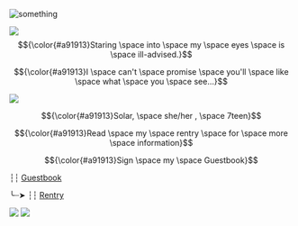 ![something](https://64.media.tumblr.com/2553571df80992fd856a9a88d7b1f300/ee09abb08cabc6f1-4c/s540x810/0b3e08cceadabae4739765557bcf46274fa3e6b4.gifv)

![](https://64.media.tumblr.com/d73c74ecf1036469e1899ecd1965d37f/c181a9c4428d618b-e9/s1280x1920/0f010bcc3a6cea1977175dc934a3091f822cd8bd.pnj)
$${\color{#a91913}Staring \space into \space my \space eyes \space is \space ill-advised.}$$

$${\color{#a91913}I \space can't \space promise \space you'll \space like \space what \space you \space see...}$$

![](https://media1.tenor.com/m/CGlkn9PQbOcAAAAd/arlecchino-arle.gif)

<p align="center"> $${\color{#a91913}Solar, \space she/her , \space 7teen}$$ 
</p>

$${\color{#a91913}Read \space my \space rentry \space for \space more \space information}$$ 



$${\color{#a91913}Sign \space my \space Guestbook}$$

┆┆ [Guestbook](https://unnamedharmony.123guestbook.com/)   
 
╰┈➤ ┆┆ [Rentry](https://rentry.co/WhereTheLegendBegin)

![](https://64.media.tumblr.com/d73c74ecf1036469e1899ecd1965d37f/c181a9c4428d618b-e9/s1280x1920/0f010bcc3a6cea1977175dc934a3091f822cd8bd.pnj)
![](https://64.media.tumblr.com/2553571df80992fd856a9a88d7b1f300/ee09abb08cabc6f1-4c/s540x810/0b3e08cceadabae4739765557bcf46274fa3e6b4.gifv)
